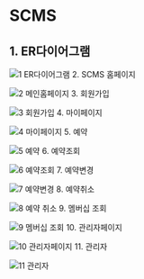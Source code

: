 # SCMS

## 1. ER다이어그램

![1  ER다이어그램](https://user-images.githubusercontent.com/56018219/147821976-fda1c6e9-5894-4d03-87d8-1ecfae3484e1.jpg)
2. SCMS 홈페이지

![2  메인홈페이지](https://user-images.githubusercontent.com/56018219/147821977-3bfa2cb6-7f8f-47de-997b-3476dc7cfdd4.jpg)
3. 회원가입

![3  회원가입](https://user-images.githubusercontent.com/56018219/147821978-5f82907e-3bce-4795-a023-bb837adec91b.jpg)
4. 마이페이지

![4  마이페이지](https://user-images.githubusercontent.com/56018219/147821980-4f22627c-18fb-47ae-bbbd-5f6515cff67d.jpg)
5. 예약

![5  예약](https://user-images.githubusercontent.com/56018219/147821982-7f3cc2a8-7438-4ad9-8500-aa7dfede2833.jpg)
6. 예약조회

![6  예약조회](https://user-images.githubusercontent.com/56018219/147821983-47a0c213-6352-484f-a216-f45388bb4a6f.jpg)
7. 예약변경

![7  예약변경](https://user-images.githubusercontent.com/56018219/147821984-52f80f5a-8cbc-4852-bd64-59cf6c95660c.jpg)
8. 예약취소

![8  예약 취소](https://user-images.githubusercontent.com/56018219/147821987-db2a94c5-10d4-4097-9ae3-41984682f011.jpg)
9. 멤버십 조회

![9  멤버십 조회](https://user-images.githubusercontent.com/56018219/147821988-01e91bce-b576-4b9b-9a98-2cb0cbef3b52.jpg)
10. 관리자페이지

![10  관리자페이지](https://user-images.githubusercontent.com/56018219/147821989-4b5ede8f-91e3-4487-8db7-9b2b6f9c51f6.jpg)
11. 관리자 

![11  관리자](https://user-images.githubusercontent.com/56018219/147821990-6ed7bd58-a95e-44e0-9080-efe916baa56f.jpg)
